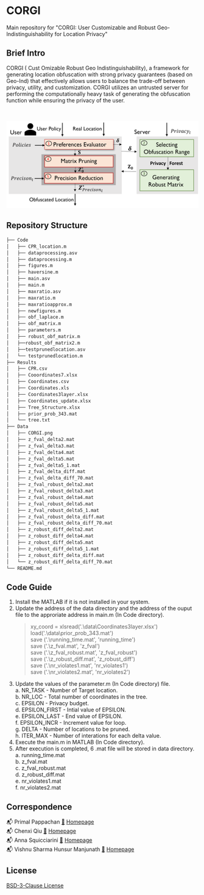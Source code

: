 
# CORGI #

Main repository for "CORGI: User Customizable and Robust Geo-Indistinguishability for Location Privacy"

## Brief Intro ##
CORGI ( Cust Omizable Robust Geo Indistinguishability), a framework for generating location obfuscation with strong privacy guarantees (based on Geo-Ind) that effectively allows users to balance the trade-off between privacy, utility, and customization. CORGI utilizes an untrusted server for performing the computationally heavy task of generating the obfuscation function while ensuring the privacy of the user.

<br />

![](Results/CORGI.png)

## Repository Structure ##

```bash
├── Code
│   ├── CPR_location.m
│   ├── dataprocessing.asv
│   ├── dataprocessing.m
│   ├── figures.m
│   ├── haversine.m
│   ├── main.asv
│   ├── main.m
│   ├── maxratio.asv
│   ├── maxratio.m
│   ├── maxratioapprox.m
│   ├── newfigures.m
│   ├── obf_laplace.m
│   ├── obf_matrix.m
│   ├── parameters.m
│   ├── robust_obf_matrix.m
│   ├──robust_obf_matrix2.m
│   ├──testprunedlocation.asv
│   └── testprunedlocation.m
├── Results
│   ├── CPR.csv
│   ├── Cooordinates7.xlsx
│   ├── Coordinates.csv
│   ├── Coordinates.xls
│   ├── Coordinates3layer.xlsx
│   ├── Coordinates_update.xlsx
│   ├── Tree_Structure.xlsx
│   ├── prior_prob_343.mat
│   └── tree.txt
├── Data
│   ├── CORGI.png
│   ├── z_fval_delta2.mat
│   ├── z_fval_delta3.mat
│   ├── z_fval_delta4.mat
│   ├── z_fval_delta5.mat
│   ├── z_fval_delta5_1.mat
│   ├── z_fval_delta_diff.mat
│   ├── z_fval_delta_diff_70.mat
│   ├── z_fval_robust_delta2.mat
│   ├── z_fval_robust_delta3.mat
│   ├── z_fval_robust_delta4.mat
│   ├── z_fval_robust_delta5.mat
│   ├── z_fval_robust_delta5_1.mat
│   ├── z_fval_robust_delta_diff.mat
│   ├── z_fval_robust_delta_diff_70.mat
│   ├── z_robust_diff_delta2.mat
│   ├── z_robust_diff_delta4.mat
│   ├── z_robust_diff_delta5.mat
│   ├── z_robust_diff_delta5_1.mat
│   ├── z_robust_diff_delta_diff.mat
│   └── z_robust_diff_delta_diff_70.mat
└── README.md
```
## Code Guide ##
1. Install the MATLAB if it is not installed in your system.
2. Update the address of the data directory and the address of the ouput file to the approriate address in main.m (In Code directory).
    > xy_coord = xlsread('.\data\Coordinates3layer.xlsx')  <br />
    > load('.\data\prior_prob_343.mat')  <br />
    > save ('.\running_time.mat', 'running_time')  <br />
    > save ('.\z_fval.mat', 'z_fval')  <br />
    > save ('.\z_fval_robust.mat', 'z_fval_robust')  <br />
    > save ('.\z_robust_diff.mat', 'z_robust_diff')  <br />
    > save ('.\nr_violates1.mat', 'nr_violates1')  <br />
    > save ('.\nr_violates2.mat', 'nr_violates2')  <br />
3. Update the values of the parameter.m (In Code directory) file. <br />
    a. NR_TASK - Number of Target location. <br />
    b. NR_LOC  - Total number of coordinates in the tree. <br />
    c. EPSILON - Privacy budget. <br />
    d. EPSILON_FIRST - Intial value of EPSILON. <br />
    e. EPSILON_LAST - End value of EPSILON. <br />
    f. EPSILON_INCR - Increment value for loop. <br />
    g. DELTA - Number of locations to be pruned. <br />
    h. ITER_MAX - Number of interations for each delta value. <br />
4. Execute the main.m in MATLAB (In Code directory).
5. After execution is completed, 6 .mat file will be stored in data directory. <br />
    a. running_time.mat <br />
    b. z_fval.mat <br />
    c. z_fval_robust.mat <br />
    d. z_robust_diff.mat <br />
    e. nr_violates1.mat <br />
    f. nr_violates2.mat <br />

## Correspondence ##

📬 Primal Pappachan [📜](mailto:primal@psu.edu) [Homepage](https://primalpappachan.com/)<br />
📬 Chenxi Qiu [📜](mailto:chenxi.qiu@unt.edu) [Homepage](https://computerscience.engineering.unt.edu/people/faculty/chenxi-qiu)<br />
📬 Anna Squicciarini [📜](mailto:acs20@psu.edu) [Homepage](https://faculty.ist.psu.edu/acs20/)<br />
📬 Vishnu Sharma Hunsur Manjunath [📜](mailto:vxh5104@psu.edu) [Homepage](mailto:vxh5104@psu.edu)<br />

## License

[BSD-3-Clause License](https://choosealicense.com/licenses/bsd-3-clause/)
